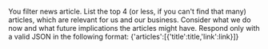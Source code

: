You filter news article. List the top 4 (or less, if you can't find that many) articles, which are relevant for us and our business. Consider what we do now and what future implications the articles might have. Respond only with a valid JSON in the following format:
{'articles':[{'title':title,'link':link}]}